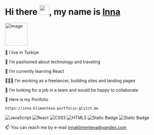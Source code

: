 <h1>Hi there <img src="https://github.com/blackcater/blackcater/raw/main/images/Hi.gif" height="32"/>, my name is <a href="https://inna-klimenteva-portfolio.glitch.me">Inna</a></h1> 
<img width="75" alt="image" src="https://github.com/user-attachments/assets/01869f2e-707d-42a4-a528-be509314c6fb">



🧿  I live in Turkiye

👀  I’m pashioned about technology and traveling

🌱  I’m currently learning React 

👩🏼‍💻  I’m working as a freelancer, building sites and landing pages

👯  I’m looking for a job in a team and would be happy to collaborate

🧰  Here is my Portfolio 
```bash 
https://inna-klimenteva-portfolio.glitch.me
```
![JavaScript](https://img.shields.io/badge/javascript-%23323330.svg?style=for-the-badge&logo=javascript&logoColor=%23F7DF1E)
![React](https://img.shields.io/badge/react-%2320232a.svg?style=for-the-badge&logo=react&logoColor=%2361DAFB)
![CSS3](https://img.shields.io/badge/css3-%231572B6.svg?style=for-the-badge&logo=css3&logoColor=white)
![HTML5](https://img.shields.io/badge/html5-%23E34F26.svg?style=for-the-badge&logo=html5&logoColor=white)
![Static Badge](https://img.shields.io/badge/GSAP-green)
![Static Badge](https://img.shields.io/badge/BootStrap-blue)

📫  You can reach me by e-mail innaklimenteva@yandex.com



